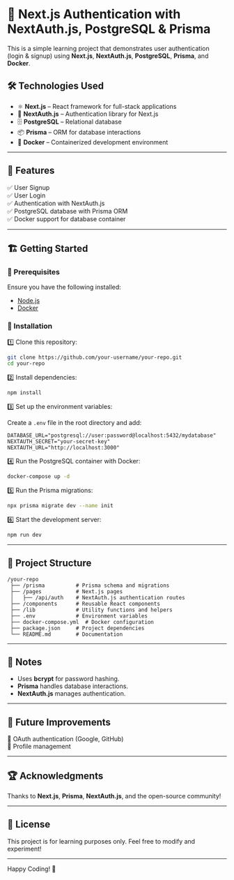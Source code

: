 # 🚀 Next.js Authentication with NextAuth.js, PostgreSQL & Prisma

This is a simple learning project that demonstrates user authentication (login & signup) using **Next.js**, **NextAuth.js**, **PostgreSQL**, **Prisma**, and **Docker**.

## 🛠️ Technologies Used

- ⚛️ **Next.js** – React framework for full-stack applications
- 🔐 **NextAuth.js** – Authentication library for Next.js
- 🗄️ **PostgreSQL** – Relational database
- 📦 **Prisma** – ORM for database interactions
- 🐳 **Docker** – Containerized development environment

---

## 📌 Features

✅ User Signup  
✅ User Login  
✅ Authentication with NextAuth.js  
✅ PostgreSQL database with Prisma ORM  
✅ Docker support for database container

---

## 🏗️ Getting Started

### 🔧 Prerequisites

Ensure you have the following installed:

- [Node.js](https://nodejs.org/)
- [Docker](https://www.docker.com/)

### 🚀 Installation

1️⃣ Clone this repository:

```bash
git clone https://github.com/your-username/your-repo.git
cd your-repo
```

2️⃣ Install dependencies:

```bash
npm install
```

3️⃣ Set up the environment variables:

Create a `.env` file in the root directory and add:

```env
DATABASE_URL="postgresql://user:password@localhost:5432/mydatabase"
NEXTAUTH_SECRET="your-secret-key"
NEXTAUTH_URL="http://localhost:3000"
```

4️⃣ Run the PostgreSQL container with Docker:

```bash
docker-compose up -d
```

5️⃣ Run the Prisma migrations:

```bash
npx prisma migrate dev --name init
```

6️⃣ Start the development server:

```bash
npm run dev
```

---

## 📂 Project Structure

```
/your-repo
 ├── /prisma          # Prisma schema and migrations
 ├── /pages           # Next.js pages
 │   ├── /api/auth    # NextAuth.js authentication routes
 ├── /components      # Reusable React components
 ├── /lib             # Utility functions and helpers
 ├── .env             # Environment variables
 ├── docker-compose.yml  # Docker configuration
 ├── package.json     # Project dependencies
 └── README.md        # Documentation
```

---

## 📝 Notes

- Uses **bcrypt** for password hashing.
- **Prisma** handles database interactions.
- **NextAuth.js** manages authentication.

---

## 🎯 Future Improvements

🔹 OAuth authentication (Google, GitHub)  
🔹 Profile management

---

## 🏆 Acknowledgments

Thanks to **Next.js**, **Prisma**, **NextAuth.js**, and the open-source community!

---

## 📜 License

This project is for learning purposes only. Feel free to modify and experiment!

---

Happy Coding! 🚀
